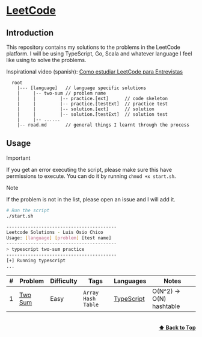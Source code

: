 # [LeetCode](https://leetcode.com/problemset/all/)

## Introduction

This repository contains my solutions to the problems in the LeetCode platform. I will be using TypeScript, Go, Scala and whatever language I feel like using to solve the problems.

Inspirational video (spanish): [Como estudiar LeetCode para Entrevistas](https://www.youtube.com/watch?v=se2FOhsBHEo)

```plain
  root
    |--- [language]   // language specific solutions
    |     |-- two-sum // problem name
    |     |         |-- practice.[ext]      // code skeleton
    |     |         |-- practice.[testExt]  // practice test
    |     |         |-- solution.[ext]      // solution
    |     |         |-- solution.[testExt]  // solution test
    |     |-- ......
    |-- road.md       // general things I learnt through the process

```

## Usage

> [!IMPORTANT]
> If you get an error executing the script, please make sure this have permissions to execute. You can do it by running `chmod +x start.sh`.

> [!NOTE]
> If the problem is not in the list, please open an issue and I will add it.

```bash
# Run the script
./start.sh

-----------------------------------------
Leetcode Solutions - Luis Osio Chico
Usage: [language] [problem] [test name]
-----------------------------------------
> typescript two-sum practice
-----------------------------------------
[+] Running typescript
...
```

| #   | Problem                                           | Difficulty | Tags                 | Languages                        | Notes                    |
| --- | ------------------------------------------------- | ---------- | -------------------- | -------------------------------- | ------------------------ |
| 1   | [Two Sum](https://leetcode.com/problems/two-sum/) | Easy       | `Array` `Hash Table` | [TypeScript](typescript/two-sum) | O(N^2) -> O(N) hashtable |

<br/>
<div align="right">
    <b><a href="#algorithms">⬆️ Back to Top</a></b>
</div>
<br/>
